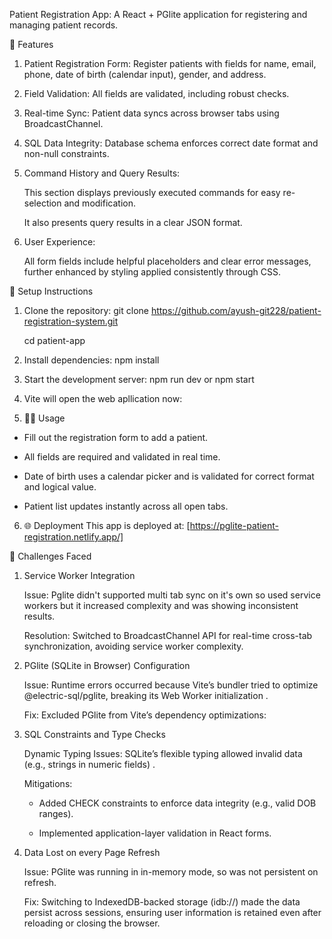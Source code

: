 Patient Registration App: A React + PGlite application for registering and managing patient records.

🚀 Features
1. Patient Registration Form:
   Register patients with fields for name, email, phone, date of birth (calendar input), gender, and address.

2. Field Validation:
   All fields are validated, including robust checks.

3. Real-time Sync:
   Patient data syncs across browser tabs using BroadcastChannel.

4. SQL Data Integrity:
   Database schema enforces correct date format and non-null constraints.
   
5. Command History and Query Results:

   This section displays previously executed commands for easy re-selection and modification. 

   It also presents query results in a clear JSON format.

6. User Experience:

   All form fields include helpful placeholders and clear error messages, further enhanced by styling applied consistently through CSS.

📝 Setup Instructions
1. Clone the repository: git clone https://github.com/ayush-git228/patient-registration-system.git

   cd patient-app

3. Install dependencies: npm install

4. Start the development server: npm run dev  or  npm start

5. Vite will open the web apllication now:

6. 🧑‍💻 Usage
- Fill out the registration form to add a patient.

- All fields are required and validated in real time.

- Date of birth uses a calendar picker and is validated for correct format and logical value.

- Patient list updates instantly across all open tabs.

6. 🌐 Deployment
  This app is deployed at: [https://pglite-patient-registration.netlify.app/]




🚧 Challenges Faced

1. Service Worker Integration
   
   Issue: Pglite didn't supported multi tab sync on it's own so used service workers but it increased complexity and was showing inconsistent results.

   Resolution: Switched to BroadcastChannel API for real-time cross-tab synchronization, avoiding service worker complexity.

3. PGlite (SQLite in Browser) Configuration
   
   Issue: Runtime errors occurred because Vite’s bundler tried to optimize @electric-sql/pglite, breaking its Web Worker initialization .

   Fix: Excluded PGlite from Vite’s dependency optimizations:

5. SQL Constraints and Type Checks
   
   Dynamic Typing Issues: SQLite’s flexible typing allowed invalid data (e.g., strings in numeric fields) .

   Mitigations: 
   - Added CHECK constraints to enforce data integrity (e.g., valid DOB ranges).

   - Implemented application-layer validation in React forms.

7. Data Lost on every Page Refresh
   
   Issue: PGlite was running in in-memory mode, so was not persistent on refresh.
   
   Fix: Switching to IndexedDB-backed storage (idb://) made the data persist across sessions, ensuring user information is retained even after reloading or closing the browser.
